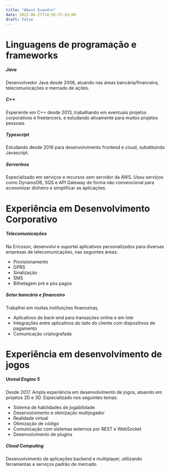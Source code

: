 ```yaml
---
title: "About Evandro"
date: 2022-06-27T14:56:37-03:00
draft: false
---
```


# Linguagens de programação e frameworks

##### Java

Desenvolvedor Java desde 2006, atuando nas áreas bancária/financeira, telecomunicações e mercado de ações.

##### C++

Experiente em C++ desde 2013, trabalhando em eventuais projetos corporativos e freelancers, e estudando ativamente para muitos projetos pessoais.

##### Typescript

Estudando desde 2016 para desenvolvimento frontend e cloud, substituindo Javascript.

##### Serverless

Especializado em serviços e recursos sem servidor da AWS. Usou serviços como DynamoDB, SQS e API Gateway de forma não convencional para economizar dinheiro e simplificar as aplicações.

# Experiência em Desenvolvimento Corporativo

##### Telecomunicações

Na Ericsson, desenvolvi e suportei aplicativos personalizados para diversas empresas de telecomunicações, nas seguintes áreas:

* Provisionamento
* GPRS
* Sinalização
* SMS
* Bilhetagem pré e pós pagos

##### Setor bancário e financeiro

Trabalhei em muitas instituições financeiras,

* Aplicativos de back-end para transações online e em lote
* Integrações entre aplicativos do lado do cliente com dispositivos de pagamento
* Comunicação criptografada

# Experiência em desenvolvimento de jogos

##### Unreal Engine 5

Desde 2017. Ampla experiência em desenvolvimento de jogos, atuando em projetos 2D e 3D. Especializado nos seguintes temas:

* Sistema de habilidades de jogabilidade
* Desenvolvimento e otimização multijogador
* Realidade virtual
* Otimização de código
* Comunicação com sistemas externos por REST e WebSocket
* Desenvolvimento de plugins

##### Cloud Computing

Desenvolvimento de aplicações backend e multiplayer, utilizando ferramentas e serviços padrão de mercado.


